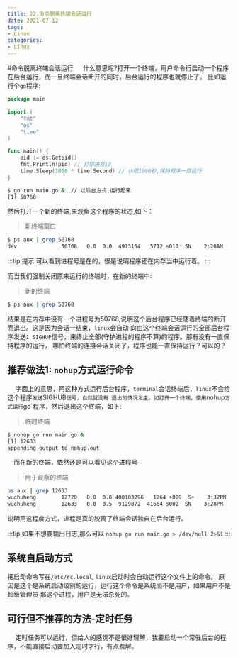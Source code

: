 ```yaml
---
title: 22.命令脱离终端会话运行
date: 2021-07-12
tags:
- Linux
categories:
- Linux
---
```


#命令脱离终端会话运行
&emsp; 什么意思呢?打开一个终端，用户命令行启动一个程序在后台运行，而一旦终端会话断开的同时，后台运行的程序也就停止了。
比如运行个`go`程序:

```go 
package main

import (
	"fmt"
	"os"
	"time"
)

func main() {
	pid := os.Getpid()
	fmt.Println(pid) // 打印进程id
	time.Sleep(1000 * time.Second) // 休眠1000秒,保持程序一直运行
}
```
``` bash 
$ go run main.go &  // 以后台方式,运行起来
[1] 50768
```
然后打开一个新的终端,来观察这个程序的状态,如下：
>  新终端窗口
``` bash
$ ps aux | grep 50768
dev              50768   0.0  0.0  4973164   5712 s010  SN    2:20AM   0:00.01 /var/folders/9q/xmn0xglx2vvbcvvd91_c6zgw0000gq/T/go-build657799047/b001/exe/main
```
:::tip 提示
可以看到进程号是在的，很是说明程序还在内存当中运行着。
:::

而当我们强制关闭原来运行的终端时，在新的终端中:
> 新的终端
``` bash 
$ ps aux | grep 50768
```
结果是在内存中没有一个进程号为50768,说明这个后台程序已经随着终端的断开而退出。这是因为会话一结束，`linux`会自动
向由这个终端会话运行的全部后台程序发送`1 SIGHUP`信号，来终止全部(守护进程的程序不算)的程序。那有没有一直保持程序的运行，
哪怕终端的连接会话关闭了，程序也能一直保持运行？可以的？
## 推荐做法1: `nohup`方式运行命令
&emsp; 字面上的意思，用这种方式运行后台程序，`terminal`会话终端后，`linux`不会给这个程序`发送`SIGHUB`信号，自然就没有
退出的情况发生。如打开一个终端，使用`nohup`方式运行`go`程序，然后退出这个终端，如下:
> 临时终端
``` bash 
$ nohup go run main.go &   
[1] 12633
appending output to nohup.out                                     
```

&emsp;而在新的终端，依然还是可以看见这个进程号
> 用于观察的终端
``` bash 
ps aux | grep 12633
wuchuheng        12720   0.0  0.0 408103296   1264 s009  S+    3:32PM   0:00.00 grep --color=auto --exclude-dir=.bzr --exclude-dir=CVS --exclude-dir=.git --exclude-dir=.hg --exclude-dir=.svn --exclude-dir=.idea --exclude-dir=.tox 12633
wuchuheng        12633   0.0  0.5  9129872  41664 s002  SN    3:28PM   0:00.30 go run main.go
```
说明用这程度方式，进程是真的脱离了终端会话独自在后台运行。

:::tip 
如果不想要输出日志,那么可以
`nohup go run main.go > /dev/null 2>&1`
:::


## 系统自启动方式
把启动命令写在`/etc/rc.local`, `linux`启动时会自动运行这个文件上的命令。 原因是这个是系统启动级别的运行，运行这个命令是系统而不是用户，如果用户不是超级管理员
那这个进程，用户是无法杀死的。

## 可行但不推荐的方法-定时任务
&emsp; 定时任务可以运行，但给人的感觉不是很好理解，我要启动一个常驻后台的程序，不能直接启动要加入定时才行，有点费解。

